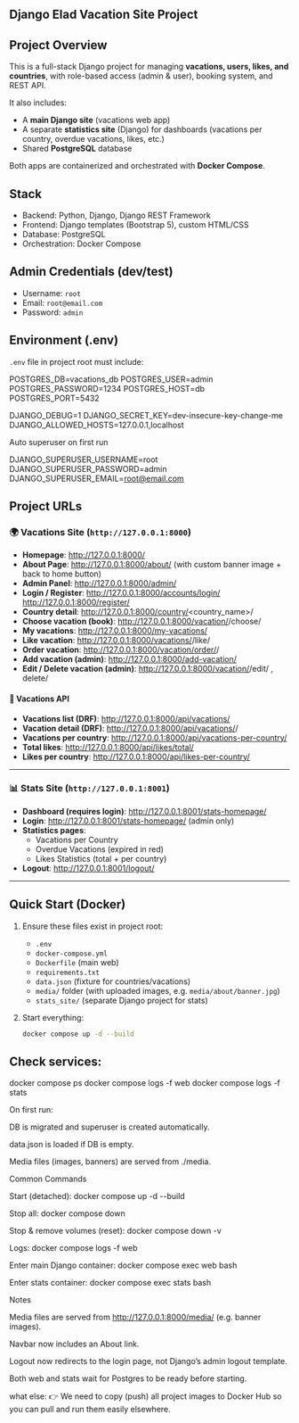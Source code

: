 Django Elad Vacation Site Project
---------------------------------

Project Overview
----------------
This is a full-stack Django project for managing **vacations, users, likes, and countries**, with role-based access (admin & user), booking system, and REST API.  

It also includes:
- A **main Django site** (vacations web app)  
- A separate **statistics site** (Django) for dashboards (vacations per country, overdue vacations, likes, etc.)  
- Shared **PostgreSQL** database  

Both apps are containerized and orchestrated with **Docker Compose**.

Stack
-----
- Backend: Python, Django, Django REST Framework
- Frontend: Django templates (Bootstrap 5), custom HTML/CSS
- Database: PostgreSQL
- Orchestration: Docker Compose

Admin Credentials (dev/test)
----------------------------
- Username: `root`  
- Email:    `root@email.com`  
- Password: `admin`  

Environment (.env)
------------------
`.env` file in project root must include:


POSTGRES_DB=vacations_db
POSTGRES_USER=admin
POSTGRES_PASSWORD=1234
POSTGRES_HOST=db
POSTGRES_PORT=5432

DJANGO_DEBUG=1
DJANGO_SECRET_KEY=dev-insecure-key-change-me
DJANGO_ALLOWED_HOSTS=127.0.0.1,localhost

Auto superuser on first run

DJANGO_SUPERUSER_USERNAME=root
DJANGO_SUPERUSER_PASSWORD=admin
DJANGO_SUPERUSER_EMAIL=root@email.com


Project URLs
------------
### 🌍 Vacations Site (`http://127.0.0.1:8000`)
- **Homepage**:                  http://127.0.0.1:8000/
- **About Page**:                http://127.0.0.1:8000/about/  (with custom banner image + back to home button)
- **Admin Panel**:               http://127.0.0.1:8000/admin/
- **Login / Register**:          http://127.0.0.1:8000/accounts/login/  
                                 http://127.0.0.1:8000/register/
- **Country detail**:            http://127.0.0.1:8000/country/<country_name>/
- **Choose vacation (book)**:    http://127.0.0.1:8000/vacation/<id>/choose/
- **My vacations**:              http://127.0.0.1:8000/my-vacations/
- **Like vacation**:             http://127.0.0.1:8000/vacations/<id>/like/
- **Order vacation**:            http://127.0.0.1:8000/vacation/order/<id>/
- **Add vacation (admin)**:      http://127.0.0.1:8000/add-vacation/
- **Edit / Delete vacation (admin)**: http://127.0.0.1:8000/vacation/<id>/edit/ , delete/

#### 📡 Vacations API
- **Vacations list (DRF)**:       http://127.0.0.1:8000/api/vacations/
- **Vacation detail (DRF)**:      http://127.0.0.1:8000/api/vacations/<id>/
- **Vacations per country**:      http://127.0.0.1:8000/api/vacations-per-country/
- **Total likes**:                http://127.0.0.1:8000/api/likes/total/
- **Likes per country**:          http://127.0.0.1:8000/api/likes-per-country/

---

### 📊 Stats Site (`http://127.0.0.1:8001`)
- **Dashboard (requires login)**: http://127.0.0.1:8001/stats-homepage/
- **Login**:                      http://127.0.0.1:8001/stats-homepage/ (admin only)
- **Statistics pages**:
  - Vacations per Country  
  - Overdue Vacations (expired in red)  
  - Likes Statistics (total + per country)  
- **Logout**:                     http://127.0.0.1:8001/logout/  

---

Quick Start (Docker)
--------------------
1. Ensure these files exist in project root:
   - `.env`
   - `docker-compose.yml`
   - `Dockerfile` (main web)
   - `requirements.txt`
   - `data.json` (fixture for countries/vacations)
   - `media/` folder (with uploaded images, e.g. `media/about/banner.jpg`)
   - `stats_site/` (separate Django project for stats)

2. Start everything:
   ```sh
   docker compose up -d --build

Check services:
---------------
docker compose ps
docker compose logs -f web
docker compose logs -f stats

On first run:

DB is migrated and superuser is created automatically.

data.json is loaded if DB is empty.

Media files (images, banners) are served from ./media.

Common Commands

Start (detached): docker compose up -d --build

Stop all: docker compose down

Stop & remove volumes (reset): docker compose down -v

Logs: docker compose logs -f web

Enter main Django container: docker compose exec web bash

Enter stats container: docker compose exec stats bash

Notes

Media files are served from http://127.0.0.1:8000/media/ (e.g. banner images).

Navbar now includes an About link.

Logout now redirects to the login page, not Django’s admin logout template.

Both web and stats wait for Postgres to be ready before starting.


what else:
👉 We need to copy (push) all project images to Docker Hub so you can pull and run them easily elsewhere.